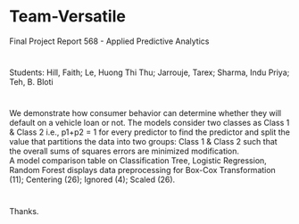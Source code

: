 # Team-Versatile
Final Project Report 568 - Applied Predictive Analytics
#
Students: Hill, Faith; Le, Huong Thi Thu; Jarrouje, Tarex; Sharma, Indu Priya; Teh, B. Bloti
#
We demonstrate how consumer behavior can determine whether they will default on a vehicle loan or not. The models consider two classes as Class 1 & Class 2 i.e., p1+p2 = 1 for every predictor to find the predictor and split the value that partitions the data into two groups: Class 1 & Class 2 such that the overall sums of squares errors are minimized modification.  
A model comparison table on Classification Tree, Logistic Regression, Random Forest displays data preprocessing for Box-Cox Transformation (11); Centering (26); Ignored (4); Scaled (26). 
#
Thanks.
